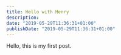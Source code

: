 ```yaml
---
title: Hello with Henry
description:
date: "2019-05-29T11:36:31+01:00"
publishDate: "2019-05-29T11:36:31+01:00"
---
```

Hello, this is my first post. 
